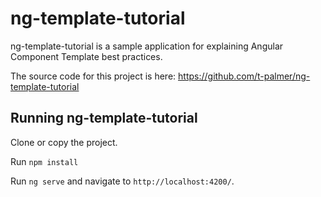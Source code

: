 # ng-template-tutorial
ng-template-tutorial is a sample application for explaining Angular Component Template best practices.

The source code for this project is here: https://github.com/t-palmer/ng-template-tutorial

## Running ng-template-tutorial
Clone or copy the project.

Run `npm install`

Run `ng serve` and navigate to `http://localhost:4200/`.
 
